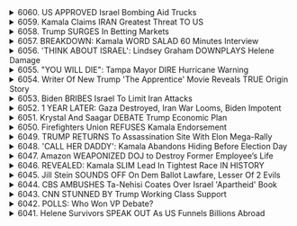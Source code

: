<details>
<summary>6060. US APPROVED Israel Bombing Aid Trucks</summary><br>

<a href="https://www.youtube.com/watch?v=E9I4YFxZIRg" target="_blank">
    <img src="https://img.youtube.com/vi/E9I4YFxZIRg/maxresdefault.jpg" 
        alt="[Youtube]" width="200">
</a>

# US APPROVED Israel Bombing Aid Trucks


</details>

<details>
<summary>6059. Kamala Claims IRAN Greatest Threat TO US</summary><br>

<a href="https://www.youtube.com/watch?v=wT2fnkFZXTU" target="_blank">
    <img src="https://img.youtube.com/vi/wT2fnkFZXTU/maxresdefault.jpg" 
        alt="[Youtube]" width="200">
</a>

# Kamala Claims IRAN Greatest Threat TO US


</details>

<details>
<summary>6058. Trump SURGES In Betting Markets</summary><br>

<a href="https://www.youtube.com/watch?v=xOx75DOoROA" target="_blank">
    <img src="https://img.youtube.com/vi/xOx75DOoROA/maxresdefault.jpg" 
        alt="[Youtube]" width="200">
</a>

# Trump SURGES In Betting Markets


</details>

<details>
<summary>6057. BREAKDOWN: Kamala WORD SALAD 60 Minutes Interview</summary><br>

<a href="https://www.youtube.com/watch?v=XO1bRgjui-g" target="_blank">
    <img src="https://img.youtube.com/vi/XO1bRgjui-g/maxresdefault.jpg" 
        alt="[Youtube]" width="200">
</a>

# BREAKDOWN: Kamala WORD SALAD 60 Minutes Interview


</details>

<details>
<summary>6056. 'THINK ABOUT ISRAEL': Lindsey Graham DOWNPLAYS Helene Damage</summary><br>

<a href="https://www.youtube.com/watch?v=v6zn-_T1zTo" target="_blank">
    <img src="https://img.youtube.com/vi/v6zn-_T1zTo/maxresdefault.jpg" 
        alt="[Youtube]" width="200">
</a>

# 'THINK ABOUT ISRAEL': Lindsey Graham DOWNPLAYS Helene Damage


</details>

<details>
<summary>6055. "YOU WILL DIE": Tampa Mayor DIRE Hurricane Warning</summary><br>

<a href="https://www.youtube.com/watch?v=C7UB5fgoauQ" target="_blank">
    <img src="https://img.youtube.com/vi/C7UB5fgoauQ/maxresdefault.jpg" 
        alt="[Youtube]" width="200">
</a>

# "YOU WILL DIE": Tampa Mayor DIRE Hurricane Warning


</details>

<details>
<summary>6054. Writer Of New Trump 'The Apprentice' Movie Reveals TRUE Origin Story</summary><br>

<a href="https://www.youtube.com/watch?v=IvVVDLrRiOk" target="_blank">
    <img src="https://img.youtube.com/vi/IvVVDLrRiOk/maxresdefault.jpg" 
        alt="[Youtube]" width="200">
</a>

# Writer Of New Trump 'The Apprentice' Movie Reveals TRUE Origin Story


</details>

<details>
<summary>6053. Biden BRIBES Israel To Limit Iran Attacks</summary><br>

<a href="https://www.youtube.com/watch?v=ZN1WhLHEsH8" target="_blank">
    <img src="https://img.youtube.com/vi/ZN1WhLHEsH8/maxresdefault.jpg" 
        alt="[Youtube]" width="200">
</a>

# Biden BRIBES Israel To Limit Iran Attacks


</details>

<details>
<summary>6052. 1 YEAR LATER: Gaza Destroyed, Iran War Looms, Biden Impotent</summary><br>

<a href="https://www.youtube.com/watch?v=Ij58r2fXIIw" target="_blank">
    <img src="https://img.youtube.com/vi/Ij58r2fXIIw/maxresdefault.jpg" 
        alt="[Youtube]" width="200">
</a>

# 1 YEAR LATER: Gaza Destroyed, Iran War Looms, Biden Impotent


</details>

<details>
<summary>6051. Krystal And Saagar DEBATE Trump Economic Plan</summary><br>

<a href="https://www.youtube.com/watch?v=GzOBu-7B0Ac" target="_blank">
    <img src="https://img.youtube.com/vi/GzOBu-7B0Ac/maxresdefault.jpg" 
        alt="[Youtube]" width="200">
</a>

# Krystal And Saagar DEBATE Trump Economic Plan


</details>

<details>
<summary>6050. Firefighters Union REFUSES Kamala Endorsement</summary><br>

<a href="https://www.youtube.com/watch?v=L2bwe6d6-YA" target="_blank">
    <img src="https://img.youtube.com/vi/L2bwe6d6-YA/maxresdefault.jpg" 
        alt="[Youtube]" width="200">
</a>

# Firefighters Union REFUSES Kamala Endorsement


</details>

<details>
<summary>6049. TRUMP RETURNS To Assassination Site With Elon Mega-Rally</summary><br>

<a href="https://www.youtube.com/watch?v=ShPblAz3gSs" target="_blank">
    <img src="https://img.youtube.com/vi/ShPblAz3gSs/maxresdefault.jpg" 
        alt="[Youtube]" width="200">
</a>

# TRUMP RETURNS To Assassination Site With Elon Mega-Rally


</details>

<details>
<summary>6048. 'CALL HER DADDY': Kamala Abandons Hiding Before Election Day</summary><br>

<a href="https://www.youtube.com/watch?v=kyHGBLeg0a4" target="_blank">
    <img src="https://img.youtube.com/vi/kyHGBLeg0a4/maxresdefault.jpg" 
        alt="[Youtube]" width="200">
</a>

# 'CALL HER DADDY': Kamala Abandons Hiding Before Election Day


</details>

<details>
<summary>6047. Amazon WEAPONIZED DOJ to Destroy Former Employee’s Life</summary><br>

<a href="https://www.youtube.com/watch?v=KAiQxU1vDFI" target="_blank">
    <img src="https://img.youtube.com/vi/KAiQxU1vDFI/maxresdefault.jpg" 
        alt="[Youtube]" width="200">
</a>

# Amazon WEAPONIZED DOJ to Destroy Former Employee’s Life


</details>

<details>
<summary>6046. REVEALED: Kamala SLIM Lead In Tightest Race IN HISTORY</summary><br>

<a href="https://www.youtube.com/watch?v=2d2TV0VwkbY" target="_blank">
    <img src="https://img.youtube.com/vi/2d2TV0VwkbY/maxresdefault.jpg" 
        alt="[Youtube]" width="200">
</a>

# REVEALED: Kamala SLIM Lead In Tightest Race IN HISTORY


</details>

<details>
<summary>6045. Jill Stein SOUNDS OFF On Dem Ballot Lawfare, Lesser Of 2 Evils</summary><br>

<a href="https://www.youtube.com/watch?v=XWv_uMTw3PE" target="_blank">
    <img src="https://img.youtube.com/vi/XWv_uMTw3PE/maxresdefault.jpg" 
        alt="[Youtube]" width="200">
</a>

# Jill Stein SOUNDS OFF On Dem Ballot Lawfare, Lesser Of 2 Evils


</details>

<details>
<summary>6044. CBS AMBUSHES Ta-Nehisi Coates Over Israel 'Apartheid' Book</summary><br>

<a href="https://www.youtube.com/watch?v=Q_F8syI8fyI" target="_blank">
    <img src="https://img.youtube.com/vi/Q_F8syI8fyI/maxresdefault.jpg" 
        alt="[Youtube]" width="200">
</a>

# CBS AMBUSHES Ta-Nehisi Coates Over Israel 'Apartheid' Book


</details>

<details>
<summary>6043. CNN STUNNED BY Trump Working Class Support</summary><br>

<a href="https://www.youtube.com/watch?v=Qow-oLC6NfQ" target="_blank">
    <img src="https://img.youtube.com/vi/Qow-oLC6NfQ/maxresdefault.jpg" 
        alt="[Youtube]" width="200">
</a>

# CNN STUNNED BY Trump Working Class Support


</details>

<details>
<summary>6042. POLLS: Who Won VP Debate?</summary><br>

<a href="https://www.youtube.com/watch?v=Fs15sAxFikM" target="_blank">
    <img src="https://img.youtube.com/vi/Fs15sAxFikM/maxresdefault.jpg" 
        alt="[Youtube]" width="200">
</a>

# POLLS: Who Won VP Debate?


</details>

<details>
<summary>6041. Helene Survivors SPEAK OUT As US Funnels Billions Abroad</summary><br>

<a href="https://www.youtube.com/watch?v=paKXFcf0K4I" target="_blank">
    <img src="https://img.youtube.com/vi/paKXFcf0K4I/maxresdefault.jpg" 
        alt="[Youtube]" width="200">
</a>

# Helene Survivors SPEAK OUT As US Funnels Billions Abroad


</details>

